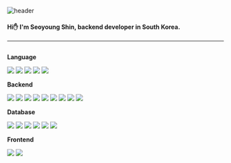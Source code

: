 ![header](https://capsule-render.vercel.app/api?type=rounded&color=0:EBEBEB,100:EBEBEB&text=✨%20SeoYoung's%20GitHub%20✨&animation=twinkling&fontSize=40&fontAlignY=50&fontAlign=50&height=100)

#### Hi✋ I'm Seoyoung Shin, backend developer in South Korea.


***

<div style="display:flex; flex-direction:column; align-items:flex-start;">
    <!-- language -->
    <p><strong>Language</strong></p>
    <div>
        <img src="https://img.shields.io/badge/Java-007396?style=for-the-badge&logo=Java&logoColor=white"> 
        <img src="https://img.shields.io/badge/javascript-F7DF1E?style=for-the-badge&logo=javascript&logoColor=white"> 
        <img src="https://img.shields.io/badge/typescript-3178C6?style=for-the-badge&logo=typescript&logoColor=white"> 
        <img src="https://img.shields.io/badge/html5-E34F26?style=for-the-badge&logo=html5&logoColor=white"> 
        <img src="https://img.shields.io/badge/css-1572B6?style=for-the-badge&logo=css3&logoColor=white"> 
    </div>
    <!-- Backend -->
    <p><strong>Backend</strong></p>
    <div>
        <img src="https://img.shields.io/badge/Spring Boot-6DB33F?style=for-the-badge&logo=spring boot&logoColor=white"> 
        <img src="https://img.shields.io/badge/node.js-339933?style=for-the-badge&logo=node.js&logoColor=white"> 
        <img src="https://img.shields.io/badge/nestjs-E0234E?style=for-the-badge&logo=nestjs&logoColor=white"> 
        <img src="https://img.shields.io/badge/GraphQL-E10098?style=for-the-badge&logo=graphql&logoColor=white"> 
        <img src="https://img.shields.io/badge/querydsl-007396?style=for-the-badge&logo=querydsl&logoColor=white"> 
        <img src="https://img.shields.io/badge/jpa-007396?style=for-the-badge&logo=querydsl&logoColor=white"> 
        <img src="https://img.shields.io/badge/mybatis-007396?style=for-the-badge&logo=querydsl&logoColor=white"> 
        <img src="https://img.shields.io/badge/Prisma-2D3748?style=for-the-badge&logo=prisma&logoColor=white"> 
        <img src="https://img.shields.io/badge/typeorm-007396?style=for-the-badge&logo=typeorm&logoColor=white"> 
    </div>
    <!-- Database -->
    <p><strong>Database</strong></p>
    <div>
        <img src="https://img.shields.io/badge/oracle-F80000?style=for-the-badge&logo=oracle&logoColor=white"> 
        <img src="https://img.shields.io/badge/mysql-4479A1?style=for-the-badge&logo=mysql&logoColor=white"> 
        <img src="https://img.shields.io/badge/mongodb-47A248?style=for-the-badge&logo=mongodb&logoColor=white"> 
        <img src="https://img.shields.io/badge/mariadb-003545?style=for-the-badge&logo=mariadb&logoColor=white"> 
        <img src="https://img.shields.io/badge/mysql-4479A1?style=for-the-badge&logo=mysql&logoColor=white"> 
        <img src="https://img.shields.io/badge/H2-007396?style=for-the-badge&logo=h2&logoColor=white"> 
    </div>
    <!-- Frontend -->
    <p><strong>Frontend</strong></p>
    <div>
        <img src="https://img.shields.io/badge/vue.js-4FC08D?style=for-the-badge&logo=vue.js&logoColor=white"> 
        <img src="https://img.shields.io/badge/quasar-050A14?style=for-the-badge&logo=quasar&logoColor=white"> 
    </div>
<br>
</div>

